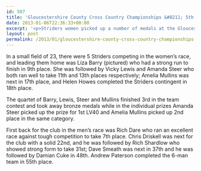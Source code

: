 ```yaml
---
id: 507
title: 'Gloucestershire County Cross Country Championships &#8211; 5th January 2013'
date: 2013-01-06T22:36:33+00:00
excerpt: '<p>Striders women picked up a number of medals at the Gloucestershire County Cross Country Championships at Crypt School on Saturday.</p>'
layout: post
permalink: /2013/01/gloucestershire-county-cross-country-championships-5th-january-2013/
---
```

In a small field of 23, there were 5 Striders competing in the women&#8217;s race, and leading them home was Liza Barry (pictured) who had a strong run to finish in 9th place. She was followed by Vicky Lewis and Amanda Steer who both ran well to take 11th and 13th places respectively; Amelia Mullins was next in 17th place, and Helen Howes completed the Striders contingent in 18th place.

The quartet of Barry, Lewis, Steer and Mullins finished 3rd in the team contest and took away bronze medals while in the individual prizes Amanda Steer picked up the prize for 1st LV40 and Amelia Mullins picked up 2nd place in the same category.

First back for the club in the men&#8217;s race was Rich Dare who ran an excellent race against tough competition to take 7th place. Chris Driskell was next for the club with a solid 22nd, and he was followed by Rich Shardlow who showed strong form to take 31st; Dave Smeath was next in 37th and he was followed by Damian Cuke in 48th. Andrew Paterson completed the 6-man team in 55th place.</p>